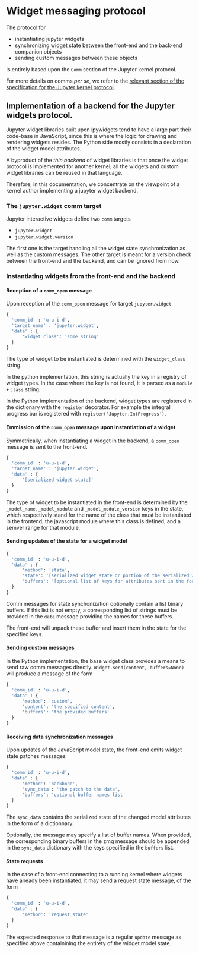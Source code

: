 # Widget messaging protocol

The protocol for

- instantiating jupyter widgets
- synchronizing widget state between the front-end and the back-end companion objects
- sending custom messages between these objects

Is entirely based upon the `Comm` section of the Jupyter kernel protocol.

For more details on comms *per se*, we refer to the [relevant section of the specification for the Jupyter kernel protocol](http://jupyter-client.readthedocs.io/en/latest/messaging.html).

## Implementation of a backend for the Jupyter widgets protocol.

Jupyter widget libraries built upon ipywidgets tend to have a large part their code-base in JavaScript, since this is where the logic for drawing and rendering widgets resides. The Python side mostly consists in a declaration of the widget model attributes.

A byproduct of the *thin backend* of widget libraries is that once the widget protocol is implemented for another kernel, all the widgets and custom widget libraries can be reused in that language.

Therefore, in this documentation, we concentrate on the viewpoint of a kernel author implementing a jupyter widget backend.

### The `jupyter.widget` comm target

Jupyter interactive widgets define two `comm` targets

 - `jupyter.widget`
 - `jupyter.widget.version`
 
The first one is the target handling all the widget state synchronization as well as the custom messages. The other target is meant for a version check between the front-end and the backend, and can be ignored from now.

### Instantiating widgets from the front-end and the backend

#### Reception of a `comm_open` message

Upon reception of the `comm_open` message for target `jupyter.widget`

```python
{
  'comm_id' : 'u-u-i-d',
  'target_name' : 'jupyter.widget',
  'data' : {
      'widget_class': 'some.string'
  }
}
```

The type of widget to be instantiated is determined with the `widget_class` string.

In the python implementation, this string is actually the key in a registry of widget types. In the case where the key is not found, it is parsed as a `module` `+` `class` string.

In the Python implementation of the backend, widget types are registered in the dictionary with the `register` decorator. For example the integral progress bar is registered with `register('Jupyter.IntProgress')`.

#### Emmission of the `comm_open` message upon instantiation of a widget

Symmetrically, when instantiating a widget in the backend, a `comm_open` message is sent to the front-end.

```python
{
  'comm_id' : 'u-u-i-d',
  'target_name' : 'jupyter.widget',
  'data' : {
      '[serialized widget state]'
  }
}
```

The type of widget to be instantiated in the front-end is determined by the `_model_name`, `_model_module` and `_model_module_version` keys in the state, which respectively stand for the name of the class that must be instantiated in the frontend, the javascript module where this class is defined, and a semver range for that module.

#### Sending updates of the state for a widget model

```python
{
  'comm_id' : 'u-u-i-d',
  'data' : {
      'method': 'state',
      'state': '[serialized widget state or portion of the serialized widget sate]',
      'buffers': '[optional list of keys for attributes sent in the form of binary buffers]'
  }
}
```

Comm messages for state synchonization optionally contain a list binary buffers. If this list is not empty, a corresponding list of strings must be provided in the `data` message providing the names for these buffers.

The front-end will unpack these buffer and insert them in the state for the specified keys.

#### Sending custom messages

In the Python implementation, the base widget class provides a means to send raw comm messages directly. `Widget.send(content, buffers=None)` will produce a message of the form

```python
{
  'comm_id' : 'u-u-i-d',
  'data' : {
      'method': 'custom',
      'content': 'the specified content',
      'buffers': 'the provided buffers'
  }
}
```

#### Receiving data synchronization messages

Upon updates of the JavaScript model state, the front-end emits widget state patches messages

```python
{
  'comm_id' : 'u-u-i-d',
  'data' : {
      'method': 'backbone',
      'sync_data': 'the patch to the data',
      'buffers': 'optional buffer names list'
  }
}
```

The `sync_data` contains the serialized state of the changed model attributes in the form of a dictionnary.

Optionally, the message may specify a list of buffer names. When provided, the corresponding binary buffers in the zmq message should be appended in the `sync_data` dictionary with the keys specified in the `buffers` list.

#### State requests

In the case of a front-end connecting to a running kernel where widgets have already been instantiated, it may send a request state message, of the form

```python
{
  'comm_id' : 'u-u-i-d',
  'data' : {
      'method': 'request_state'
  }
}
```

The expected response to that message is a regular `update` message as specified above containining the entirety of the widget model state.